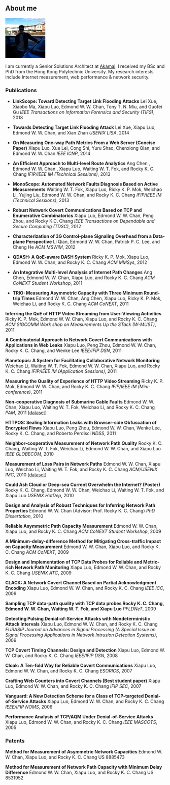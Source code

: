 ## About me

<img src="images/edmond.jpg" alt="Edmond W. W. Chan" style="width:25%;">

I am currently a Senior Solutions Architect at [Akamai](http://www.akamai.com/). I received my BSc and PhD from the Hong Kong Polytechnic University. My research interests include Internet measurement, web performance & network security.

### Publications

- **LinkScope: Toward Detecting Target Link Flooding Attacks**
Lei Xue, Xiaobo Ma, Xiapu Luo, Edmond W. W. Chan, Tony T. N. Miu, and Guofei Gu
_IEEE Transactions on Information Forensics and Security (TIFS)_, 2018 

- **Towards Detecting Target Link Flooding Attack**
Lei Xue, Xiapu Luo, Edmond W. W. Chan, and Xian Zhan
_USENIX LISA_, 2014 

- **On Measuring One-way Path Metrics From a Web Server (Concise Paper)**
Xiapu Luo, Xue Lei, Cong Shi, Yuru Shao, Chenxiong Qian, and Edmond W. W. Chan
_IEEE ICNP_, 2014 

- **An Efficient Approach to Multi-level Route Analytics**
Ang Chen ,  Edmond W. W. Chan ,  Xiapu Luo, Waiting W. T. Fok,  and  Rocky K. C. Chang 
_IFIP/IEEE IM (Technical Sessions)_, 2013 

- **MonoScope: Automated Network Faults Diagnosis Based on Active Measurements**
Waiting W. T. Fok, Xiapu Luo, Ricky K. P. Mok, Weichao Li, Yujing Liu, Edmond W. W. Chan, and  Rocky K. C. Chang
_IFIP/IEEE IM (Technical Sessions)_, 2013 

- **Robust Network Covert Communications Based on TCP and Enumerative Combinatorics**
Xiapu Luo, Edmond W. W. Chan, Peng Zhou, and Rocky K.C. Chang
_IEEE Transactions on Dependable and Secure Computing (TDSC)_, 2012 

- **Characterization of 3G Control-plane Signaling Overhead from a Data-plane Perspective**
Li Qian, Edmond W. W. Chan, Patrick P. C. Lee, and Cheng He
_ACM MSWiM_, 2012 

- **QDASH: A QoE-aware DASH System**
Ricky K. P. Mok, Xiapu Luo, Edmond W. W. Chan, and Rocky K. C. Chang
_ACM MMSys_, 2012 

- **An Integrative Multi-level Analysis of Internet Path Changes**
Ang Chen, Edmond W. W. Chan, Xiapu Luo, and Rocky K. C. Chang
_ACM CoNEXT Student Workshop_, 2011

- **TRIO: Measuring Asymmetric Capacity with Three Minimum Round-trip Times**
Edmond W. W. Chan, Ang Chen, Xiapu Luo, Ricky K. P. Mok, Weichao Li, and Rocky K. C. Chang
_ACM CoNEXT_, 2011 

**Inferring the QoE of HTTP Video Streaming from  User-Viewing Activities**
Ricky K. P. Mok, Edmond W. W. Chan, Xiapu Luo, and Rocky K. C. Chang
_ACM SIGCOMM Work shop on Measurements Up the STack (W-MUST)_, 2011

**A Combinatorial Approach to Network Covert Communications with Applications in Web Leaks**
Xiapu Luo, Peng Zhou, Edmond W. W. Chan, Rocky K. C. Chang, and Wenke Lee
_IEEE/IFIP DSN_, 2011 

**Planetopus: A System for Facilitating Collaborative Network Monitoring**
Weichao Li,  Waiting W. T. Fok, Edmond W. W. Chan, Xiapu Luo, and Rocky K. C. Chang 
_IFIP/IEEE IM (Application Sessions)_, 2011 

**Measuring the Quality of Experience of HTTP Video Streaming**
Ricky K. P. Mok, Edmond W. W. Chan, and  Rocky K. C. Chang 
_IFIP/IEEE IM (Mini-conference)_, 2011 

**Non-cooperative Diagnosis of Submarine Cable Faults**
Edmond W. W. Chan,  Xiapu Luo, Waiting W. T. Fok, Weichao Li, and Rocky K. C. Chang
_PAM_, 2011 [[dataset](http://www4.comp.polyu.edu.hk/~oneprobe/dataset.php)]

**HTTPOS: Sealing Information Leaks with Browser-side Obfuscation of Encrypted Flows**
Xiapu Luo, Peng Zhou, Edmond W. W. Chan,  Wenke Lee,  Rocky K. C. Chang, and Roberto Perdisci 
_NDSS_, 2011

**Neighbor-cooperative Measurement of Network Path Quality**
Rocky K. C. Chang, Waiting W. T. Fok, Weichao Li, Edmond W. W. Chan, and Xiapu Luo
_IEEE GLOBECOM_, 2010 

**Measurement of Loss Pairs in Network Paths**
Edmond W. W. Chan, Xiapu Luo, Weichao Li, Waiting W. T. Fok, and Rocky K. C. Chang
_ACM/USENIX IMC_, 2010 [[dataset](http://www4.comp.polyu.edu.hk/~oneprobe/dataset.php)]

**Could Ash Cloud or Deep-sea Current Overwhelm the Internet? (Poster)**
Rocky K. C. Chang, Edmond W. W. Chan, Weichao Li, Waiting W. T. Fok, and Xiapu Luo
_USENIX HotDep_, 2010 

**Design and Analysis of Robust Techniques for Inferring Network Path Properties**
Edmond W. W. Chan (Advisor: Prof. Rocky K. C. Chang)
_PhD Dissertation_, 2010 

**Reliable Asymmetric Path Capacity Measurement**
Edmond W. W. Chan, Xiapu Luo, and Rocky K. C. Chang
_ACM CoNEXT Student Workshop_, 2009

**A Minimum-delay-difference Method for Mitigating Cross-traffic Impact on Capacity Measurement**
Edmond W. W. Chan, Xiapu Luo, and Rocky K. C. Chang
_ACM CoNEXT_, 2009

**Design and Implementation of TCP Data Probes for Reliable and Metric-rich Network Path Monitoring**
Xiapu Luo, Edmond W. W. Chan, and Rocky K. C. Chang
_USENIX ATC_, 2009

**CLACK: A Network Covert Channel Based on Partial Acknowledgment Encoding**
Xiapu Luo, Edmond W. W. Chan, and Rocky K. C. Chang
_IEEE ICC_, 2009

**Sampling TCP data-path quality with TCP data probes
Rocky K. C. Chang, Edmond W. W. Chan, Waiting W. T. Fok, and Xiapu Luo**
_PFLDNeT_, 2009

**Detecting Pulsing Denial-of-Service Attacks with Nondeterministic Attack Intervals**
Xiapu Luo, Edmond W. W. Chan, and Rocky K. C. Chang
_EURASIP Journal on Advances in Signal Processing (A Special Issue on Signal Processing Applications in Network Intrusion Detection Systems)_, 2009

**TCP Covert Timing Channels: Design and Detection**
Xiapu Luo, Edmond W. W. Chan, and Rocky K. C. Chang
_IEEE/IFIP DSN_, 2008

**Cloak: A Ten-fold Way for Reliable Covert Communications**
Xiapu Luo, Edmond W. W. Chan, and Rocky K. C. Chang
_ESORICS_, 2007

**Crafting Web Counters into Covert Channels (Best student paper)**
Xiapu Luo, Edmond W. W. Chan, and Rocky K. C. Chang
_IFIP SEC_, 2007

**Vanguard: A New Detection Scheme for a Class of TCP-targeted Denial-of-Service Attacks**
Xiapu Luo, Edmond W. W. Chan, and Rocky K. C. Chang
_IEEE/IFIP NOMS_, 2006

**Performance Analysis of TCP/AQM Under Denial-of-Service Attacks**
Xiapu Luo, Edmond W. W. Chan, and Rocky K. C. Chang
_IEEE MASCOTS_, 2005

### Patents

**Method for Measurement of Asymmetric Network Capacities**
Edmond W. W. Chan,  Xiapu Luo,  and Rocky K. C. Chang
US 8885473

**Method for Measurement of Network Path Capacity with Minimum Delay Difference**
Edmond W. W. Chan,  Xiapu Luo,  and Rocky K. C. Chang
US 8531952
